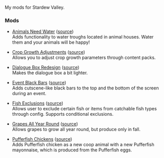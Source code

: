 My mods for Stardew Valley.

### Mods

 - [Animals Need Water](https://www.nexusmods.com/stardewvalley/mods/6196/) ([source](https://github.com/gzhynko/StardewMods/tree/master/AnimalsNeedWater))  
   Adds functionality to water troughs located in animal houses. Water them and your animals will be happy!  

 - [Crop Growth Adjustments](https://www.nexusmods.com/stardewvalley/mods/18914/) ([source](https://github.com/gzhynko/StardewMods/tree/master/CropGrowthAdjustments))  
   Allows you to adjust crop growth parameters through content packs.

 - [Dialogue Box Redesign](https://www.nexusmods.com/stardewvalley/mods/8853/) ([source](https://github.com/gzhynko/StardewMods/tree/master/DialogueBoxRedesign))  
   Makes the dialogue box a bit lighter.  

 - [Event Black Bars](https://www.nexusmods.com/stardewvalley/mods/7962/) ([source](https://github.com/gzhynko/StardewMods/tree/master/EventBlackBars))  
   Adds cutscene-like black bars to the top and the bottom of the screen during an event.  

 - [Fish Exclusions](https://www.nexusmods.com/stardewvalley/mods/7782/) ([source](https://github.com/gzhynko/StardewMods/tree/master/FishExclusions))  
   Allows user to exclude certain fish or items from catchable fish types through config. Supports conditional exclusions.  

 - [Grapes All Year Round](https://www.nexusmods.com/stardewvalley/mods/7759?tab=description) ([source](https://github.com/gzhynko/StardewMods/tree/master/GrapesAllYearRound))  
   Allows grapes to grow all year round, but produce only in fall.  
   
 - [Pufferfish Chickens](https://www.nexusmods.com/stardewvalley/mods/6162) ([source](https://github.com/gzhynko/StardewMods/tree/master/Pufferfish%20Chickens))  
   Adds Pufferfish chicken as a new coop animal with a new Pufferfish mayonnaise, which is produced from the Pufferfish eggs.
